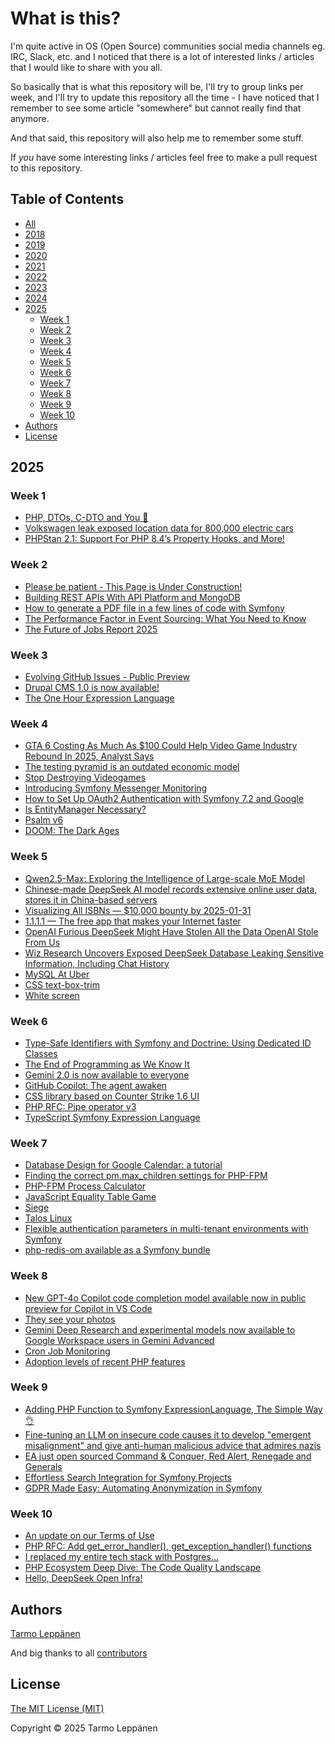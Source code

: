 # What is this?

I'm quite active in OS (Open Source) communities social media channels eg. IRC, Slack, etc. and I 
noticed that there is a lot of interested links / articles that I would like to share with you all.

So basically that is what this repository will be, I'll try to group links per week, and I'll try to
update this repository all the time - I have noticed that I remember to see some article "somewhere"
but cannot really find that anymore.

And that said, this repository will also help me to remember some stuff.

If _you_ have some interesting links / articles feel free to make a pull request to this repository.

## Table of Contents

  * [All](all.md)
  * [2018](2018.md)
  * [2019](2019.md)
  * [2020](2020.md)
  * [2021](2021.md)
  * [2022](2022.md)
  * [2023](2023.md)
  * [2024](2024.md)
  * [2025](#2025)
    * [Week 1](#week-1)
    * [Week 2](#week-2)
    * [Week 3](#week-3)
    * [Week 4](#week-4)
    * [Week 5](#week-5)
    * [Week 6](#week-6)
    * [Week 7](#week-7)
    * [Week 8](#week-8)
    * [Week 9](#week-9)
    * [Week 10](#week-10)
  * [Authors](#authors)
  * [License](#license)

## 2025

### Week 1

* [PHP, DTOs, C-DTO and You 🫵](https://www.dantleech.com/blog/2024/12/28/php-dtos-c-dto-and-you/)
* [Volkswagen leak exposed location data for 800,000 electric cars](https://www.theverge.com/2024/12/30/24332181/volkswagen-data-leak-exposed-location-evs)
* [PHPStan 2.1: Support For PHP 8.4’s Property Hooks, and More!](https://phpstan.org/blog/phpstan-2-1-support-for-php-8-4-property-hooks-more)

### Week 2

* [Please be patient - This Page is Under Construction!](http://textfiles.com/underconstruction/)
* [Building REST APIs With API Platform and MongoDB](https://www.mongodb.com/developer/products/mongodb/building-rest-api-with-mongodb-and-php/)
* [How to generate a PDF file in a few lines of code with Symfony](https://medium.com/the-sensiolabs-tech-blog/how-to-generate-a-pdf-file-in-a-few-lines-of-code-with-symfony-39786a679d29)
* [The Performance Factor in Event Sourcing: What You Need to Know](https://patchlevel.de/blog/the-performance-factor-in-event-sourcing)
* [The Future of Jobs Report 2025](https://www.weforum.org/publications/the-future-of-jobs-report-2025/digest/)

### Week 3

* [Evolving GitHub Issues - Public Preview](https://github.com/orgs/community/discussions/148713)
* [Drupal CMS 1.0 is now available!](https://www.drupal.org/blog/drupal-cms-1-0)
* [The One Hour Expression Language](https://www.dantleech.com/blog/2025/01/09/the-one-hour-expression-language/)

### Week 4

* [GTA 6 Costing As Much As $100 Could Help Video Game Industry Rebound In 2025, Analyst Says](https://www.gamespot.com/articles/gta-6-costing-as-much-as-100-could-help-video-game-industry-rebound-in-2025-analyst-says/1100-6528832/?ftag=CAD-01-10abi2f)
* [The testing pyramid is an outdated economic model](https://www.wiremock.io/post/rethinking-the-testing-pyramid)
* [Stop Destroying Videogames](https://eci.ec.europa.eu/045/public/#/screen/home)
* [Introducing Symfony Messenger Monitoring](https://dev.to/inspector/introducing-symfony-messenger-monitoring-2d18)
* [How to Set Up OAuth2 Authentication with Symfony 7.2 and Google](https://medium.com/@johann.bernez/how-to-set-up-oauth2-authentication-with-symfony-7-2-and-google-8927bb148b8d)
* [Is EntityManager Necessary?](https://dmytro-bichenko.medium.com/is-entitymanager-necessary-f1f9d11c3cd1)
* [Psalm v6](https://github.com/vimeo/psalm/releases/tag/6.0.0)
* [DOOM: The Dark Ages](https://www.youtube.com/watch?v=FGFuaVUI6_E)

### Week 5

* [Qwen2.5-Max: Exploring the Intelligence of Large-scale MoE Model](https://qwenlm.github.io/blog/qwen2.5-max/)
* [Chinese-made DeepSeek AI model records extensive online user data, stores it in China-based servers](https://www.tomshardware.com/tech-industry/artificial-intelligence/chinese-made-deepseek-ai-model-collects-extensive-user-data-stores-it-on-china-based-servers)
* [Visualizing All ISBNs — $10,000 bounty by 2025-01-31](https://annas-archive.org/blog/all-isbns.html)
* [1.1.1.1 — The free app that makes your Internet faster](https://one.one.one.one/)
* [OpenAI Furious DeepSeek Might Have Stolen All the Data OpenAI Stole From Us](https://www.404media.co/openai-furious-deepseek-might-have-stolen-all-the-data-openai-stole-from-us/)
* [Wiz Research Uncovers Exposed DeepSeek Database Leaking Sensitive Information, Including Chat History](https://www.wiz.io/blog/wiz-research-uncovers-exposed-deepseek-database-leak)
* [MySQL At Uber](https://www.uber.com/en-DE/blog/mysql-at-uber/)
* [CSS text-box-trim](https://developer.chrome.com/blog/css-text-box-trim)
* [White screen](https://www.whitescreen.online/)

### Week 6

* [Type-Safe Identifiers with Symfony and Doctrine: Using Dedicated ID Classes](https://sensiolabs.com/blog/2025/type-safe-identifiers-symfony-doctrine)
* [The End of Programming as We Know It](https://www.oreilly.com/radar/the-end-of-programming-as-we-know-it/)
* [Gemini 2.0 is now available to everyone](https://blog.google/technology/google-deepmind/gemini-model-updates-february-2025/)
* [GitHub Copilot: The agent awaken](https://github.blog/news-insights/product-news/github-copilot-the-agent-awakens/)
* [CSS library based on Counter Strike 1.6 UI](https://cs16.samke.me/)
* [PHP RFC: Pipe operator v3](https://wiki.php.net/rfc/pipe-operator-v3)
* [TypeScript Symfony Expression Language](https://medium.com/@anicolaou66/looking-for-a-client-side-expression-language-compatible-with-symfony-expression-language-bd84ec64bd7f)

### Week 7

* [Database Design for Google Calendar: a tutorial](https://kb.databasedesignbook.com/posts/google-calendar/)
* [Finding the correct pm.max_children settings for PHP-FPM](https://chrismoore.ca/2018/10/finding-the-correct-pm-max-children-settings-for-php-fpm/)
* [PHP-FPM Process Calculator](https://spot13.com/pmcalculator/)
* [JavaScript Equality Table Game](https://eqeq.js.org/)
* [Siege](https://github.com/JoeDog/siege)
* [Talos Linux](https://www.talos.dev/)
* [Flexible authentication parameters in multi-tenant environments with Symfony](https://medium.com/@kostiantyn.balashov/flexible-authentication-parameters-in-multi-tenant-environments-with-symfony-da0b25302a39)
* [php-redis-om available as a Symfony bundle](https://les-tilleuls.coop/en/blog/php-redis-om-available-as-a-symfony-bundle)

### Week 8

* [New GPT-4o Copilot code completion model available now in public preview for Copilot in VS Code](https://github.blog/changelog/2025-02-18-new-gpt-4o-copilot-code-completion-model-now-available-in-public-preview-for-copilot-in-vs-code/)
* [They see your photos](https://theyseeyourphotos.com/)
* [Gemini Deep Research and experimental models now available to Google Workspace users in Gemini Advanced](https://workspaceupdates.googleblog.com/2025/02/deep-research-available-for-google-workspace-in-gemini-advanced.html)
* [Cron Job Monitoring](https://cronitor.io/cron-job-monitoring)
* [Adoption levels of recent PHP features](https://www.exakat.io/adoption-levels-of-recent-php-features/)

### Week 9

* [Adding PHP Function to Symfony ExpressionLanguage, The Simple Way 👌](https://jolicode.com/blog/adding-php-function-to-symfony-expressionlanguage-the-simple-way)
* [Fine-tuning an LLM on insecure code causes it to develop "emergent misalignment" and give anti-human malicious advice that admires nazis](https://threadreaderapp.com/thread/1894436637054214509.html)
* [EA just open sourced Command & Conquer, Red Alert, Renegade and Generals](https://www.gamingonlinux.com/2025/02/ea-just-open-sourced-command-conquer-red-alert-renegade-and-generals/)
* [Effortless Search Integration for Symfony Projects](https://ux-search.mezcalito.dev/)
* [GDPR Made Easy: Automating Anonymization in Symfony](https://medium.com/ekino-france/gdpr-made-easy-automating-anonymization-in-symfony-2cba339e9da5)

### Week 10

* [An update on our Terms of Use](https://blog.mozilla.org/en/products/firefox/update-on-terms-of-use/)
* [PHP RFC: Add get_error_handler(), get_exception_handler() functions](https://wiki.php.net/rfc/get-error-exception-handler)
* [I replaced my entire tech stack with Postgres...](https://www.youtube.com/watch?v=3JW732GrMdg)
* [PHP Ecosystem Deep Dive: The Code Quality Landscape](https://blog.lepine.pro/en/php-ecosystem-deep-dive-code-quality-landscape/)
* [Hello, DeepSeek Open Infra!](https://github.com/deepseek-ai/open-infra-index)

## Authors

[Tarmo Leppänen](https://github.com/tarlepp)

And big thanks to all [contributors](https://github.com/tarlepp/links-of-the-week/graphs/contributors)

## License

[The MIT License (MIT)](LICENSE)

Copyright © 2025 Tarmo Leppänen
